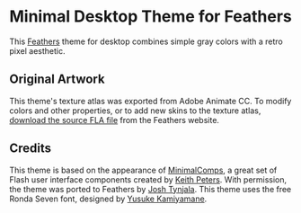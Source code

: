 # Minimal Desktop Theme for Feathers

This [Feathers](http://feathersui.com/) theme for desktop combines simple gray colors with a retro pixel aesthetic.

## Original Artwork

This theme's texture atlas was exported from Adobe Animate CC. To modify colors and other properties, or to add new skins to the texture atlas, [download the source FLA file](http://feathersui.com/help/theme-sources.html) from the Feathers website.

## Credits

This theme is based on the appearance of [MinimalComps](https://github.com/minimalcomps/minimalcomps), a great set of Flash user interface components created by [Keith Peters](https://bit-101.com/). With permission, the theme was ported to Feathers by [Josh Tynjala](https://joshblog.net/). This theme uses the free Ronda Seven font, designed by [Yusuke Kamiyamane](http://p.yusukekamiyamane.com/).